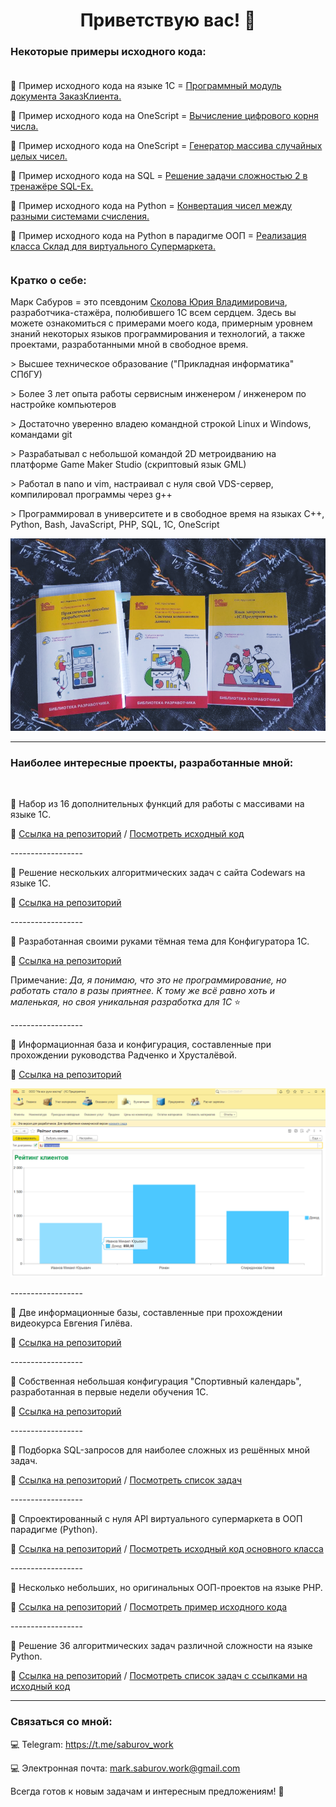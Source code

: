 <h1 align="center">Приветствую вас! 👋</h1>

<h3>Некоторые примеры исходного кода:</h3>

<div style="margin-top: 36px"></div>

📝 Пример исходного кода на языке 1С = [Программный модуль документа ЗаказКлиента.](https://github.com/sudomango/sudomango/blob/main/%D0%9F%D1%80%D0%BE%D0%B3%D1%80%D0%B0%D0%BC%D0%BC%D0%BD%D1%8B%D0%B9%20%D0%BC%D0%BE%D0%B4%D1%83%D0%BB%D1%8C%20%D0%B4%D0%BE%D0%BA%D1%83%D0%BC%D0%B5%D0%BD%D1%82%D0%B0%20%D0%97%D0%B0%D0%BA%D0%B0%D0%B7%D0%9A%D0%BB%D0%B8%D0%B5%D0%BD%D1%82%D0%B0.bsl)

📝 Пример исходного кода на OneScript = [Вычисление цифрового корня числа.](https://github.com/sudomango/1C-Codewars-Challenge/blob/main/digital_root.os)

📝 Пример исходного кода на OneScript = [Генератор массива случайных целых чисел.](https://github.com/sudomango/1C-Extended-Arrays/blob/main/oscript_functions/array_random_numbers.os)

📝 Пример исходного кода на SQL = [Решение задачи сложностью 2 в тренажёре SQL-Ex.](https://github.com/sudomango/MariaDB-SQL-Exercises/blob/main/sql_ex_online/Task%20Solution%20%2341%20(SELECT).sql)

📝 Пример исходного кода на Python = [Конвертация чисел между разными системами счисления.](https://github.com/sudomango/Python-Algo-Tasks/blob/main/Block_02/20%20-%20dec_to_hex%2C%20hex_to_dec.py)

📝 Пример исходного кода на Python в парадигме ООП = [Реализация класса Склад для виртуального Супермаркета.](https://github.com/sudomango/Python-OOP-Market/blob/main/market_storage.py)

<div style="margin-top: 36px"></div>

<h3>Кратко о себе:</h3>

Марк Сабуров = это псевдоним [Сколова Юрия Владимировича](https://spb.hh.ru/resume/517f70a3ff0cd63d810039ed1f70694f774452), разработчика-стажёра, полюбившего 1С всем сердцем. Здесь вы можете ознакомиться с примерами моего кода, примерным уровнем знаний некоторых языков программирования и технологий, а также проектами, разработанными мной в свободное время.

\> Высшее техническое образование ("Прикладная информатика" СПбГУ)

\> Более 3 лет опыта работы сервисным инженером / инженером по настройке компьютеров

\> Достаточно уверенно владею командной строкой Linux и Windows, командами git

\> Разрабатывал с небольшой командой 2D метроидванию на платформе Game Maker Studio (скриптовый язык GML)

\> Работал в nano и vim, настраивал с нуля свой VDS-сервер, компилировал программы через g++

\> Программировал в университете и в свободное время на языках C++, Python, Bash, JavaScript, PHP, SQL, 1C, OneScript

<img src="https://github.com/sudomango/sudomango/blob/main/Books%20Screenshot.png">

<hr>

<h3>Наиболее интересные проекты, разработанные мной:</h3>

<br>

📙 Набор из 16 дополнительных функций для работы с массивами на языке 1С.

🔎 [Ссылка на репозиторий](https://github.com/sudomango/1C-Extended-Arrays) / [Посмотреть исходный код](https://github.com/sudomango/1C-Extended-Arrays/blob/main/arrays_extended_functions.os)

\------------------

📙 Решение нескольких алгоритмических задач с сайта Codewars на языке 1С.

🔎 [Ссылка на репозиторий](https://github.com/sudomango/1C-Codewars-Challenge)

\------------------

📙 Разработанная своими руками тёмная тема для Конфигуратора 1С.

🔎 [Ссылка на репозиторий](https://github.com/sudomango/1C-Dark-Theme-Custom)

Примечание: *Да, я понимаю, что это не программирование, но работать стало в разы приятнее. К тому же всё равно хоть и маленькая, но своя уникальная разработка для 1С* ⭐

\------------------

📙 Информационная база и конфигурация, составленные при прохождении руководства Радченко и Хрусталёвой.

🔎 [Ссылка на репозиторий](https://github.com/sudomango/1C-Infobase-Radchenko)

<img src="https://github.com/sudomango/sudomango/blob/main/Application%20Screenshot.png">

\------------------

📙 Две информационные базы, составленные при прохождении видеокурса Евгения Гилёва.

🔎 [Ссылка на репозиторий](https://github.com/sudomango/1C-Infobase-21-Days-Course)

\------------------

📙 Собственная небольшая конфигурация "Спортивный календарь", разработанная в первые недели обучения 1С.

🔎 [Ссылка на репозиторий](https://github.com/sudomango/1C-Infobase-Sport-Manager)

\------------------

💼 Подборка SQL-запросов для наиболее сложных из решённых мной задач.

🔎 [Ссылка на репозиторий](https://github.com/sudomango/MariaDB-SQL-Exercises) / [Посмотреть список задач](https://github.com/sudomango/MariaDB-SQL-Exercises/blob/main/Top-12-Tasks.md)

\------------------

💼 Спроектированный с нуля API виртуального супермаркета в ООП парадигме (Python).

🔎 [Ссылка на репозиторий](https://github.com/sudomango/Python-OOP-Market) / [Посмотреть исходный код основного класса](https://github.com/sudomango/Python-OOP-Market/blob/main/market.py)

\------------------

💼 Несколько небольших, но оригинальных ООП-проектов на языке PHP.

🔎 [Ссылка на репозиторий](https://github.com/sudomango/PHP-OOP-Projects) / [Посмотреть пример исходного кода](https://github.com/sudomango/PHP-OOP-Projects/blob/main/crypto_cipher.php)

\------------------

💼 Решение 36 алгоритмических задач различной сложности на языке Python.

🔎 [Ссылка на репозиторий](https://github.com/sudomango/Python-Algo-Tasks) / [Посмотреть список задач с ссылками на исходный код](https://github.com/sudomango/Python-Algo-Tasks/blob/main/all_tasks_readme.md)

<hr>

<h3>Связаться со мной:</h3>

💻 Telegram: https://t.me/saburov_work

💻 Электронная почта: mark.saburov.work@gmail.com

Всегда готов к новым задачам и интересным предложениям! 📝
